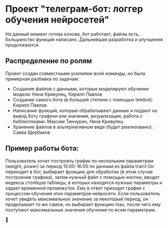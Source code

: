 # Проект "телеграм-бот: логгер обучения нейросетей"

На данный момент готова основа, бот работает, файлы есть, большинство функций написано. Дальнейшая разработка и улучшения продолжаются.

## Распределение по ролям

Проект создан совместными усилиями всей команды, но была примерная разбивка по задачам:
- Создание файлов с данными, которые моделируют обучение модели: Нина Кривулец, Кирилл Павлов
- Создание самого бота (в большей степени с помощью telebot): Кирилл Павлов
- Написание функций, которые обрабатывают данные и подают на вывод боту графики или значения, визуализация, работа с библиотеками: Максим Тинчурин, Нина Кривулец
- Хранение файлов в альтернативном виде (будет реализовано): Савва Щербаков

## Пример работы бота:
Пользователь хочет построить график по нескольким параметрам (weight, power) за период 15:00-16:00 по данным из файла train1
Он переходит в бот, выбирает функцию для обработки (в этом случае построение графика), затем нужный файл с помощью кнопки, вводит индексы столбцов таблицы, в которых находятся нужные параметры и задает временной промежуток. Ему в ответ приходит график с процессом обучения этих параметров нейросети. 
Если пользователь хочет увидеть максимальное значение за некоторый период, он проделывает то же самое, но выбирает функцию max, после чего ему поступают максимальные значения обучения по всем параметрам.

🐍
